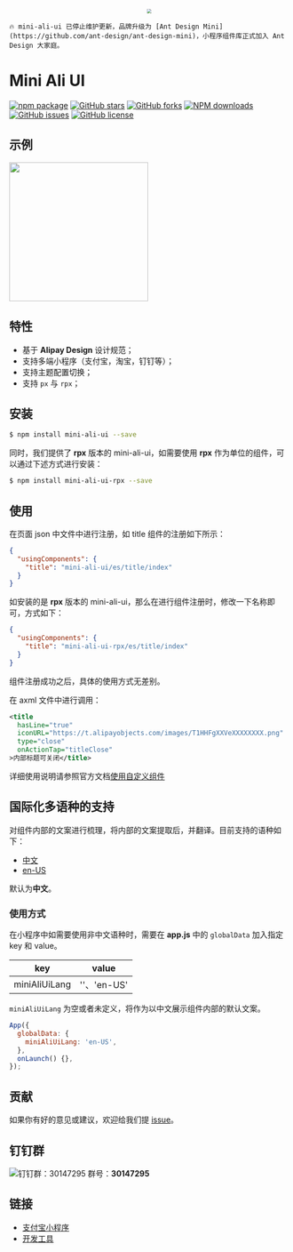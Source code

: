 <p align="center">
  <img src="https://gw.alipayobjects.com/mdn/rms_ce4c6f/afts/img/A*gWo-TLFGp38AAAAAAAAAAABkARQnAQ" style="zoom: 0.5;">
</p>

```
🔥 mini-ali-ui 已停止维护更新，品牌升级为 [Ant Design Mini](https://github.com/ant-design/ant-design-mini)，小程序组件库正式加入 Ant Design 大家庭。
```


# Mini Ali UI

[![npm package](https://img.shields.io/npm/v/mini-ali-ui.svg?style=flat-square)](https://www.npmjs.com/package/mini-ali-ui)
[![GitHub stars](https://img.shields.io/github/stars/Alibaba-mp/mini-ali-ui.svg)](https://github.com/Alibaba-mp/mini-ali-ui/stargazers)
[![GitHub forks](https://img.shields.io/github/forks/Alibaba-mp/mini-ali-ui.svg)](https://github.com/Alibaba-mp/mini-ali-ui/network/members)
[![NPM downloads](https://img.shields.io/npm/dm/mini-ali-ui.svg?style=flat-square)](https://www.npmjs.com/package/mini-ali-ui)
[![GitHub issues](https://img.shields.io/github/issues/Alibaba-mp/mini-ali-ui.svg)](https://github.com/Alibaba-mp/mini-ali-ui/issues)
[![GitHub license](https://img.shields.io/github/license/Alibaba-mp/mini-ali-ui.svg)](https://github.com/Alibaba-mp/mini-ali-ui/blob/master/LICENSE)

## 示例

<p align="left">
  <img width="250" src="https://gw.alipayobjects.com/mdn/miniProgram_mendian/afts/img/A*xXX3TqsZimMwfA5KoKInYQBjAQAAAQ/original">
</p>

## 特性

- 基于 **Alipay Design** 设计规范；
- 支持多端小程序（支付宝，淘宝，钉钉等）；
- 支持主题配置切换；
- 支持 `px` 与 `rpx`；

## 安装

```bash
$ npm install mini-ali-ui --save
```

同时，我们提供了 **rpx** 版本的 mini-ali-ui，如需要使用 **rpx** 作为单位的组件，可以通过下述方式进行安装：

```bash
$ npm install mini-ali-ui-rpx --save
```

## 使用

在页面 json 中文件中进行注册，如 title 组件的注册如下所示：

```json
{
  "usingComponents": {
    "title": "mini-ali-ui/es/title/index"
  }
}
```

如安装的是 **rpx** 版本的 mini-ali-ui，那么在进行组件注册时，修改一下名称即可，方式如下：

```json
{
  "usingComponents": {
    "title": "mini-ali-ui-rpx/es/title/index"
  }
}
```

组件注册成功之后，具体的使用方式无差别。

在 axml 文件中进行调用：
```xml
<title
  hasLine="true"
  iconURL="https://t.alipayobjects.com/images/T1HHFgXXVeXXXXXXXX.png"
  type="close"
  onActionTap="titleClose"
>内部标题可关闭</title>
```

详细使用说明请参照官方文档[使用自定义组件](https://docs.alipay.com/mini/framework/use-custom-component)

## 国际化多语种的支持
对组件内部的文案进行梳理，将内部的文案提取后，并翻译。目前支持的语种如下：
* [中文](./src/_lang/zh-CN.ts)
* [en-US](./src/_lang/en-US.ts)

默认为**中文**。

### 使用方式
在小程序中如需要使用非中文语种时，需要在 **app.js** 中的 `globalData` 加入指定 key 和 value。

| key           | value       |
| ------------- | ----------- |
| miniAliUiLang | ''、'en-US' |

`miniAliUiLang` 为空或者未定义，将作为以中文展示组件内部的默认文案。

```javascript
App({
  globalData: {
    miniAliUiLang: 'en-US',
  },
  onLaunch() {},
});
```

## 贡献

如果你有好的意见或建议，欢迎给我们提 [issue](https://github.com/Alibaba-mp/mini-ali-ui/issues)。

## 钉钉群

![钉钉群：30147295](https://gw.alipayobjects.com/mdn/rms_ce4c6f/afts/img/A*qP-BRLk3wvYAAAAAAAAAAABkARQnAQ) 群号：**30147295**

## 链接
- [支付宝小程序](https://mini.open.alipay.com/channel/miniIndex.htm)
- [开发工具](https://docs.alipay.com/mini/ide/overview)
